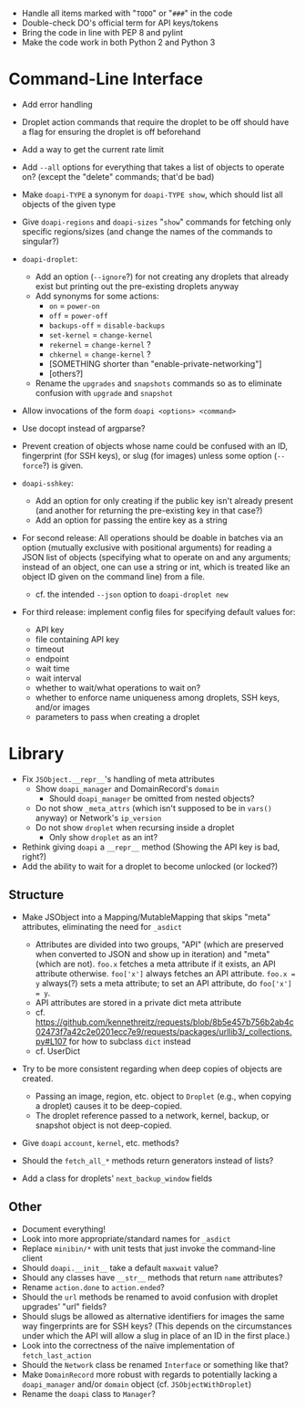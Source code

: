 - Handle all items marked with "`TODO`" or "`###`" in the code
- Double-check DO's official term for API keys/tokens
- Bring the code in line with PEP 8 and pylint
- Make the code work in both Python 2 and Python 3

# Command-Line Interface

- Add error handling
- Droplet action commands that require the droplet to be off should have a flag
  for ensuring the droplet is off beforehand
- Add a way to get the current rate limit
- Add `--all` options for everything that takes a list of objects to operate
  on? (except the "delete" commands; that'd be bad)
- Make `doapi-TYPE` a synonym for `doapi-TYPE show`, which should list all
  objects of the given type
- Give `doapi-regions` and `doapi-sizes` "`show`" commands for fetching only
  specific regions/sizes (and change the names of the commands to singular?)
- `doapi-droplet`:
    - Add an option (`--ignore`?) for not creating any droplets that already
      exist but printing out the pre-existing droplets anyway
    - Add synonyms for some actions:
        - `on` = `power-on`
        - `off` = `power-off`
        - `backups-off` = `disable-backups`
        - `set-kernel` = `change-kernel`
        - `rekernel` = `change-kernel` ?
        - `chkernel` = `change-kernel` ?
        - [SOMETHING shorter than "enable-private-networking"]
        - [others?]
    - Rename the `upgrades` and `snapshots` commands so as to eliminate
      confusion with `upgrade` and `snapshot`
- Allow invocations of the form `doapi <options> <command>`
- Use docopt instead of argparse?
- Prevent creation of objects whose name could be confused with an ID,
  fingerprint (for SSH keys), or slug (for images) unless some option
  (`--force`?) is given.
- `doapi-sshkey`:
    - Add an option for only creating if the public key isn't already present
      (and another for returning the pre-existing key in that case?)
    - Add an option for passing the entire key as a string

- For second release: All operations should be doable in batches via an option
  (mutually exclusive with positional arguments) for reading a JSON list of
  objects (specifying what to operate on and any arguments; instead of an
  object, one can use a string or int, which is treated like an object ID given
  on the command line) from a file.
    - cf. the intended `--json` option to `doapi-droplet new`

- For third release: implement config files for specifying default values for:
    - API key
    - file containing API key
    - timeout
    - endpoint
    - wait time
    - wait interval
    - whether to wait/what operations to wait on?
    - whether to enforce name uniqueness among droplets, SSH keys, and/or
      images
    - parameters to pass when creating a droplet

# Library

- Fix `JSObject.__repr__`'s handling of meta attributes
    - Show `doapi_manager` and DomainRecord's `domain`
        - Should `doapi_manager` be omitted from nested objects?
    - Do not show `_meta_attrs` (which isn't supposed to be in `vars()` anyway)
      or Network's `ip_version`
    - Do not show `droplet` when recursing inside a droplet
        - Only show `droplet` as an int?
- Rethink giving `doapi` a `__repr__` method (Showing the API key is bad,
  right?)
- Add the ability to wait for a droplet to become unlocked (or locked?)

## Structure

- Make JSObject into a Mapping/MutableMapping that skips "meta" attributes,
  eliminating the need for `_asdict`
    - Attributes are divided into two groups, "API" (which are preserved when
      converted to JSON and show up in iteration) and "meta" (which are not).
      `foo.x` fetches a meta attribute if it exists, an API attribute
      otherwise.  `foo['x']` always fetches an API attribute.  `foo.x = y`
      always(?) sets a meta attribute; to set an API attribute, do `foo['x'] =
      y`.
    - API attributes are stored in a private dict meta attribute
    - cf. <https://github.com/kennethreitz/requests/blob/8b5e457b756b2ab4c02473f7a42c2e0201ecc7e9/requests/packages/urllib3/_collections.py#L107> for how to subclass `dict` instead
    - cf. UserDict

- Try to be more consistent regarding when deep copies of objects are created.
    - Passing an image, region, etc. object to `Droplet` (e.g., when copying a
      droplet) causes it to be deep-copied.
    - The droplet reference passed to a network, kernel, backup, or snapshot
      object is not deep-copied.

- Give `doapi` `account`, `kernel`, etc. methods?
- Should the `fetch_all_*` methods return generators instead of lists?
- Add a class for droplets' `next_backup_window` fields

## Other

- Document everything!
- Look into more appropriate/standard names for `_asdict`
- Replace `minibin/*` with unit tests that just invoke the command-line client
- Should `doapi.__init__` take a default `maxwait` value?
- Should any classes have `__str__` methods that return `name` attributes?
- Rename `action.done` to `action.ended`?
- Should the `url` methods be renamed to avoid confusion with droplet upgrades'
  "url" fields?
- Should slugs be allowed as alternative identifiers for images the same way
  fingerprints are for SSH keys?  (This depends on the circumstances under
  which the API will allow a slug in place of an ID in the first place.)
- Look into the correctness of the naïve implementation of `fetch_last_action`
- Should the `Network` class be renamed `Interface` or something like that?
- Make `DomainRecord` more robust with regards to potentially lacking a
  `doapi_manager` and/or `domain` object (cf. `JSObjectWithDroplet`)
- Rename the `doapi` class to `Manager`?
